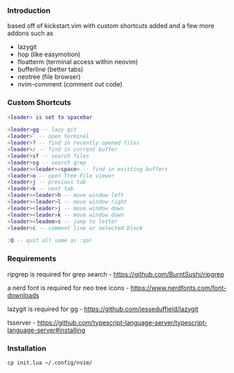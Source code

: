 ### Introduction

based off of kickstart.vim with custom shortcuts added and a few more addons such as
- lazygit
- hop (like easymotion)
- floatterm (terminal access within neovim)
- bufferline (better tabs)
- neotree (file browser)
- nvim-comment (comment out code)

### Custom Shortcuts

```lua
<leader> is set to spacebar

<leader>gg -- lazy git
<leader>` -- open terminal
<leader>? -- find in recently opened files
<leader>/ -- find in current buffer
<leader>sf -- search files
<leader>sg -- search grep
<leader><leader><space> -- find in existing buffers
<leader>o -- open Tree File viewer
<leader>j -- previous tab
<leader>k -- next tab
<leader><leader>h -- move window left
<leader><leader>l -- move window right
<leader><leader>j -- move window down
<leader><leader>k -- move window down
<leader><leadem>s -- jump to letter
<leader>c -- comment line or selected block

:Q -- quit all same as :qa!
```

### Requirements

ripgrep is required for grep search - https://github.com/BurntSushi/ripgrep

a nerd font is required for neo tree icons - https://www.nerdfonts.com/font-downloads

lazygit is required for <leader>gg - https://github.com/jesseduffield/lazygit

tsserver - https://github.com/typescript-language-server/typescript-language-server#installing


### Installation

```
cp init.lua ~/.config/nvim/
```
